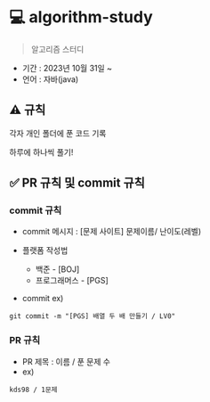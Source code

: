 # 💻 algorithm-study
>알고리즘 스터디
- 기간 : 2023년 10월 31일 ~
- 언어 : 자바(java)

## ⚠️ 규칙
각자 개인 폴더에 푼 코드 기록

하루에 하나씩 풀기!

## ✅ PR 규칙 및 commit 규칙
### commit 규칙
- commit 메시지 : [문제 사이트] 문제이름/ 난이도(레벨)
- 플랫폼 작성법
  - 백준 - [BOJ]
  - 프로그래머스 - [PGS]
    
- commit ex)
```
git commit -m "[PGS] 배열 두 배 만들기 / LV0"
```
### PR 규칙
- PR 제목 : 이름 / 푼 문제 수
- ex)
```
kds98 / 1문제
```


